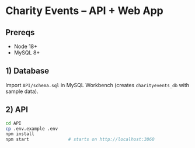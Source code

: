 # Charity Events – API + Web App

## Prereqs
- Node 18+
- MySQL 8+

## 1) Database
Import `API/schema.sql` in MySQL Workbench (creates `charityevents_db` with sample data).

## 2) API
```bash
cd API
cp .env.example .env    
npm install
npm start               # starts on http://localhost:3060
